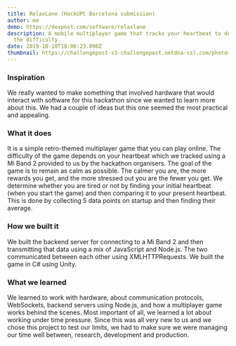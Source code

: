 ```yaml
---
title: RelaxLane (HackUPC Barcelona submission)
author: me
demo: https://devpost.com/software/relaxlane
description: A mobile multiplayer game that tracks your heartbeat to determine
  the difficulty.
date: 2019-10-10T18:06:23.090Z
thumbnail: https://challengepost-s3-challengepost.netdna-ssl.com/photos/production/software_photos/000/859/581/datas/gallery.jpg
---
```

### Inspiration

We really wanted to make something that involved hardware that would interact with software for this hackathon since we wanted to learn more about this. We had a couple of ideas but this one seemed the most practical and appealing.

### What it does

It is a simple retro-themed multiplayer game that you can play online. The difficulty of the game depends on your heartbeat which we tracked using a Mi Band 2 provided to us by the hackathon organisers. The goal of the game is to remain as calm as possible. The calmer you are, the more rewards you get, and the more stressed out you are the fewer you get. We determine whether you are tired or not by finding your initial heartbeat (when you start the game) and then comparing it to your present heartbeat. This is done by collecting 5 data points on startup and then finding their average.

### How we built it

We built the backend server for connecting to a Mi Band 2 and then transmitting that data using a mix of JavaScript and Node.js. The two communicated between each other using XMLHTTPRequests. We built the game in C# using Unity.

### What we learned

We learned to work with hardware, about communication protocols, WebSockets, backend servers using Node.js, and how a multiplayer game works behind the scenes. Most important of all, we learned a lot about working under time pressure. Since this was all very new to us and we chose this project to test our limits, we had to make sure we were managing our time well between, research, development and production.
